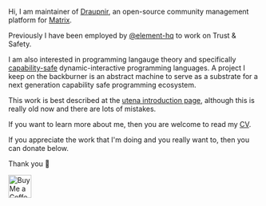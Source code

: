 <!-- ### Hi there 👋 -->

<!--
**Gnuxie/Gnuxie** is a ✨ _special_ ✨ repository because its `README.md` (this file) appears on your GitHub profile.

Here are some ideas to get you started:

- 🔭 I’m currently working on ...
- 🌱 I’m currently learning ...
- 👯 I’m looking to collaborate on ...
- 🤔 I’m looking for help with ...
- 💬 Ask me about ...
- 📫 How to reach me: ...
- 😄 Pronouns: ...
- ⚡ Fun fact: ...
-->

Hi, I am maintainer of [Draupnir](https://github.com/Gnuxie/Draupnir),
an open-source community management platform for
[Matrix](https://matrix.org).

Previously I have been employed by
[@element-hq](https://github.com/element-hq) to work on Trust &
Safety.

I am also interested in programming langauge theory and specifically
[capability-safe](https://en.wikipedia.org/wiki/Capability-based_security)
dynamic-interactive programming languages. A project I keep on the
backburner is an abstract machine to serve as a substrate for a next
generation capability safe programming ecosystem.

This work is best described at the [utena introduction
page](https://applied-langua.ge/~gnuxie/posts/utena-introduction.html),
although this is really old now and there are lots of mistakes.

If you want to learn more about me, then you are welcome to read my
[CV](https://applied-langua.ge/~gnuxie/documents/CV_Lulamoon.pdf).

If you appreciate the work that I'm doing and you really want to, then
you can donate below.

Thank you 💜


<a href='https://ko-fi.com/Gnuxie' target='_blank'><img height='35' style='border:0px;height:46px;' src='https://az743702.vo.msecnd.net/cdn/kofi3.png?v=0' border='0' alt='Buy Me a Coffee at ko-fi.com' />

